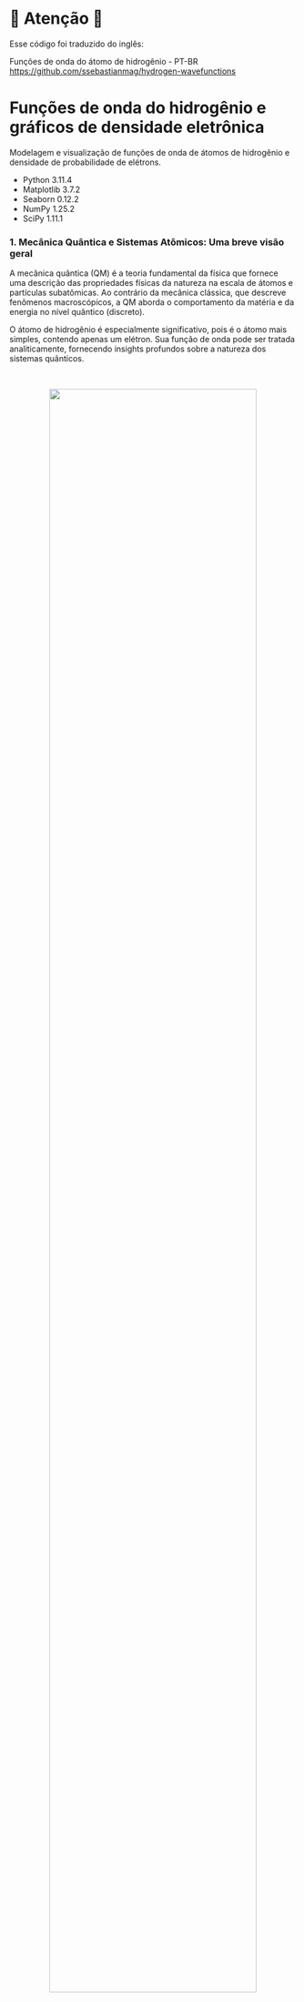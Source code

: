 # 🚧 Atenção 🚧

Esse código foi traduzido do inglês:

Funções de onda do átomo de hidrogênio - PT-BR
https://github.com/ssebastianmag/hydrogen-wavefunctions


# Funções de onda do hidrogênio e gráficos de densidade eletrônica

Modelagem e visualização de funções de onda de átomos de hidrogênio e densidade de probabilidade de elétrons.

* Python 3.11.4
* Matplotlib 3.7.2
* Seaborn 0.12.2
* NumPy 1.25.2
* SciPy 1.11.1

### 1. Mecânica Quântica e Sistemas Atômicos: Uma breve visão geral

A mecânica quântica (QM) é a teoria fundamental da física que fornece uma
descrição das propriedades físicas da natureza na escala de átomos e partículas subatômicas.
Ao contrário da mecânica clássica, que descreve fenômenos macroscópicos, a QM aborda o comportamento
da matéria e da energia no nível quântico (discreto).

O átomo de hidrogênio é especialmente significativo, pois é o átomo mais simples, contendo apenas um elétron.
Sua função de onda pode ser tratada analiticamente, fornecendo insights profundos sobre a natureza dos sistemas quânticos.

<br>

<p align='center'>
  <img src='https://github.com/ssebastianmag/hydrogen-wavefunctions/blob/main/img/hydrogen_probability_densities.png' width=85% />
</p>
<p align='center'>
    <i>Densidade de probabilidade eletrônica para orbitais de átomos de hidrogênio mostrados como seções transversais</i>
</p>

---

#### 1.1 Funções de onda

Uma função de onda, frequentemente denotada como ($\psi$), representa o estado quântico de uma partícula em um sistema.
Ela fornece informações sobre a amplitude de probabilidade dos estados de posição e momento da partícula. 



#### 1.2 Densidade eletrônica | Densidade de probabilidade

A magnitude quadrada da função de onda $|\psi|^2$, fornece a densidade de probabilidade para
a posição da partícula no espaço. Para um elétron em um átomo, ela descreve a distribuição espacial
da probabilidade de localizar o elétron.




#### 1.3 Orbitais atômicos

Essas são funções matemáticas que descrevem o comportamento ondulatório de um elétron ou de um par de elétrons em um átomo. Essas funções podem ser usadas para determinar a probabilidade de encontrar um elétron em qualquer região específica ao redor do núcleo do átomo.

<br>

<p align='center'>
    <img src='https://github.com/ssebastianmag/hydrogen-wavefunctions/blob/edda6d746cbe2163f2e92e1191126d0fe7d6488a/img/(3%2C2%2C1)%5Blt%5D.png' width=50% />
</p>
<p align='center'>
    <i>Gráfico de densidade eletrônica mostrando regiões de probabilidade eletrônica variável</i>
</p>

---

#### 1.4 Números quânticos

Podemos descrever números quânticos como um conjunto de valores numéricos que fornecem uma descrição completa do estado de uma partícula quântica. Para elétrons em um átomo, há tipicamente quatro números quânticos:
<br>

- Número quântico principal ($n$): `( 1 <= n )`<br>
Representa o nível de energia do elétron e o tamanho relativo do orbital.


- Número quântico azimutal ($l$): `( 0 <= l <= n-1 )`<br>
Relaciona-se com a forma do orbital atômico.


- Número quântico magnético ($m_l$): `( -l <= m <= l )`<br>
Especifica a orientação do orbital no espaço.


- Número quântico de spin ($m_s$): `( +1/2 or -1/2 )`<br>
Descreve o spin intrínseco do elétron.

<br>

> [!NOTE]
> No átomo de hidrogênio, ou qualquer átomo com um único elétron (como hélio ionizado, lítio, etc.),
o spin do elétron não interage com mais nada para afetar sua distribuição espacial.
>
> Para nossa aplicação específica com o átomo de hidrogênio, focaremos nos três primeiros números quânticos.
Como o spin do elétron não influencia a forma ou distribuição da nuvem de elétrons.

---

### 2. Equação de Chrödinger para funções de onda do átomo de hidrogênio

A equação de Schrödinger serve como base da mecânica quântica,
é uma equação diferencial que determina as funções de onda de um sistema quântico.
Para o átomo de hidrogênio, usamos a seguinte representação da equação de Schrödinger independente do tempo:


$\large \hat{H} \psi = E \psi$

$H$ é o operador hamiltoniano, que representa a energia total (cinética + potencial) do sistema,
e $E$ é a energia total do sistema.

Dada a simetria esférica do átomo de hidrogênio, podemos expressá-la em termos de
coordenadas esféricas $(r, \theta, \varphi)$ em vez de coordenadas retangulares $(x, y, z)$.
Onde $r$ é a coordenada radial, $\theta$ é o ângulo polar (relativo ao eixo z vertical),
e $\varphi$ é o ângulo azimutal (relativo ao eixo x).

<p align='center'>
  <img src='https://github.com/ssebastianmag/hydrogen-wavefunctions/blob/main/img/coordinate_system.png' width=38% />
</p>
<p align='center'>
    <i>Relação entre os sistemas de coordenadas esféricas e retangulares</i>
</p>

A função de onda $\psi(r, \theta, \varphi)$ pode ser representada como um produto de funções radiais e angulares:

$\large \psi(r, \theta, \varphi) = R(r) Y(\theta, \varphi)$

Quando o hamiltoniano é expresso em coordenadas esféricas, ele contém partes radiais e angulares.
Ao substituir isso na equação de Schrödinger, separamos a equação em duas partes:
uma que depende apenas de $r$ (a parte radial) e outra que depende de $\theta$ e $\varphi$ (a parte angular).


---

#### 2.1 Componente radial

$\large R_{n \ell}(r) = \sqrt{\left( \frac{2}{n a_0} \right)^3 \frac{(n-\ell-1)!}{2n(n+\ell)!}} e^{-\frac{r}{n a_0}} \left( \frac{2r}{n a_0} \right)^{\ell} L_{n-\ell-1}^{2\ell+1}\left(\frac{2r}{n a_0}\right)$

A função de onda radial nos dá informações sobre a distribuição de probabilidade
do elétron como uma função da distância $r$ do
núcleo. Sua forma abrange três termos principais:

**2.1.1 Decaimento Exponencial**: Significa o decaimento de probabilidade de encontrar um
elétron conforme nos afastamos do núcleo. Aqui, $a_0$ é o raio de Bohr
que define uma escala característica para dimensões atômicas:

$\large e^{-\frac{r}{n a_0}}$

<br>

**2.1.2 Termo de potência**: Determina como a probabilidade muda com $r$.
O número quântico azimutal $\ell$ desempenha um papel significativo na determinação
do número de nós na distribuição radial:

$\large \left( \frac{2r}{n a_0} \right)^{\ell}$

<br>

**2.1.3 Polinômios de Laguerre associados**: Esses polinômios contribuem para a estrutura mais fina da parte radial,
especialmente definindo nós (regiões onde a probabilidade é zero):

$\large L_{n-\ell-1}^{2\ell+1}\left(\frac{2r}{n a_0}\right)$

---

#### 2.2 Componente angular

$\large Y_{\ell}^{m}(\theta, \varphi) = (-1)^m \sqrt{\frac{(2\ell+1)}{4\pi}\frac{(\ell-m)!}{(\ell+m)!}} P_{\ell}^{m}(\cos\theta) e^{im\varphi}$

A função de onda angular produz os harmônicos esféricos, que fornecem a dependência angular da função de onda em
termos dos ângulos polar ($\theta$) e azimutal ($\varphi$).

Esses harmônicos esféricos fornecem um relato detalhado das formas e orientações dos orbitais atômicos,
caracterizando como as distribuições de probabilidade de elétrons são espalhadas no espaço.
Ele tem dois componentes:

**2.2.1 Polinômios de Legendre Associados**: Eles ditam a forma do orbital na direção polar ($\theta$),
ajudando a definir as formas características (s, p, d, etc.) que frequentemente associamos aos orbitais atômicos:

$\large P_{\ell}^{m}(\cos\theta)$

<br>

**2.2.2 Termo Azimutal Exponencial**: Este termo fornece a orientação do orbital no plano azimutal, conforme
determinado pelo número quântico magnético $m$:

$\large e^{im\varphi}$

---

#### 2.3 Função de onda normalizada

TA função de onda normalizada resultante para o átomo de hidrogênio é o produto das soluções dos componentes radial e angular:

$\large \psi_{n \ell m}(r, \theta, \varphi) = R_{n \ell}(r) Y_{\ell}^{m}(\theta, \varphi)$

<br>

Para determinar a densidade de probabilidade do elétron estar em um determinado local,
integramos a magnitude quadrada da função de onda sobre todo o espaço: $|\psi_{n \ell m}|^2$

$\large P(r, \theta, \varphi) = |\psi_{n \ell m}(r, \theta, \varphi)|^2$

---
> Por meio da análise do modelo de função de onda do átomo de hidrogênio, o comportamento e a distribuição da densidade de elétrons
dentro dos sistemas atômicos se tornam aparentes, lançando luz sobre a incerteza inerente da mecânica quântica.
---

## Implementação

#### Command line arguments:

```
$ python hydrogen_wavefunction_cli.py --help
```

```   
usage: main.py [-h] [--dark_theme] [--colormap COLORMAP] [n] [l] [m] [a0_scale_factor]

Átomo de hidrogênio - Visualização da função de onda e densidade eletrônica
para estados quânticos específicos (n, l, m).  

positional arguments:
  n                     (n) Número quântico principal (int)
  l                     (l) Número quântico azimutal (int)
  m                     (m) Número quântico magnético (int)
  a0_scale_factor       Fator de escala do raio de Bohr (float)

options:
  -h, --help            Mostra essa mensagem de ajuda e sai
  --dark_theme          Caso setado, será plotado um gráfico com tema escuro
  --colormap COLORMAP   Seaborn plot colormap

```

---

#### Input args:
    $ python main.py 3 2 1 0.3

|    Parameter    |            Description            | Value |  Constraint   |
|:---------------:|:---------------------------------:|:-----:|:-------------:|
|        n        |  Número quântico principal ($n$)   |   3   |    1 <= n     |
|        l        | Número quântico azimutal ($\ell$) |   2   | 0 <= l <= n-1 |
|        m        |   Número quântico magnético ($m$)   |   1   | -l <= m <= l  |
| a0_scale_factor | Fator de escala do raio de Bohr ($a_0$)  |  0.3  |               |
|   dark_theme    |      Habilitar tema escuro do gráfico       |       |               |
|    colormap     |       Seaborn plot colormap       |       |               |

#### Output:

<p align='left'>
  <img src='https://github.com/ssebastianmag/hydrogen-wavefunctions/blob/edda6d746cbe2163f2e92e1191126d0fe7d6488a/img/(3%2C2%2C1)%5Blt%5D.png' width=60% />
</p>

---

#### Input args:
    $ python main.py 3 2 1 0.3 --dark_theme

|    Parameter    |            Description            | Value |  Constraint   |
|:---------------:|:---------------------------------:|:-----:|:-------------:|
|        n        |  Número quântico principal ($n$)   |   3   |    1 <= n     |
|        l        | Número quântico azimutal ($\ell$) |   2   | 0 <= l <= n-1 |
|        m        |   Número quântico magnético ($m$)   |   1   | -l <= m <= l  |
| a0_scale_factor | Fator de escala do raio de Bohr ($a_0$)  |  0.3  |               |
|   dark_theme    |      Habilitar tema escuro do gráfico       |   --dark_theme   |               |
|    colormap     |       Seaborn plot colormap       |       |               |
#### Output:

<p align='left'>
  <img src='https://github.com/ssebastianmag/hydrogen-wavefunctions/blob/edda6d746cbe2163f2e92e1191126d0fe7d6488a/img/(3%2C2%2C1)%5Bdt%5D.png' width=60% />
</p>

---
#### Input args:
    $ python main.py 20 10 5 0.01 --dark_theme --colormap "mako"

|    Parameter    |            Description            |    Value     |  Constraint   |
|:---------------:|:---------------------------------:|:------------:|:-------------:|
|        n        |  Número quântico principal ($n$)   |      20      |    1 <= n     |
|        l        | Número quântico azimutal ($\ell$) |      10      | 0 <= l <= n-1 |
|        m        |   Número quântico magnético ($m$)   |      5       | -l <= m <= l  |
| a0_scale_factor | Fator de escala do raio de Bohr ($a_0$)  |     0.01     |               |
|   dark_theme    |      Habilitar tema escuro do gráfico       | --dark_theme |               |
|    colormap     |       Seaborn plot colormap       |    "mako"    |               |

#### Output:

<p align='left'>
  <img src='https://github.com/ssebastianmag/hydrogen-wavefunctions/blob/edda6d746cbe2163f2e92e1191126d0fe7d6488a/img/(20%2C10%2C5)%5Bdt%5D.png' width=60% />
</p>

Para números quânticos extremamente altos, os seguintes efeitos podem ser observados:

- A complexidade aumenta ainda mais, resultando em vários nós e padrões intrincados.
- Avaliar a função de onda em um vasto domínio espacial se torna computacionalmente intensivo.
- A visualização pode se tornar confusa, dificultando o discernimento de detalhes ou características específicas.

---
